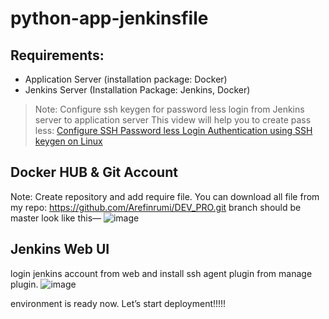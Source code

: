 # python-app-jenkinsfile


## Requirements:
- Application Server (installation package: Docker)
- Jenkins Server (Installation Package: Jenkins, Docker)

> Note: Configure ssh keygen for password less login from Jenkins server to application server
This videw will help you to create pass less: [Configure SSH Password less Login Authentication using SSH keygen on Linux](https://www.youtube.com/watch?v=9M56CrVbOgk)

## Docker HUB & Git Account

Note: Create repository and add require file. You can download all file from my repo:
https://github.com/Arefinrumi/DEV_PRO.git
branch should be master
look like this—
![image](https://user-images.githubusercontent.com/76535072/196407250-c2902339-35d1-4c2c-89c1-08c4eca31560.png)

## Jenkins Web UI 
login jenkins account from web and install ssh agent plugin from manage plugin.
![image](https://user-images.githubusercontent.com/76535072/196407430-e2af4c9d-fcdb-4cec-a276-5b607ab1290b.png)

environment is ready now. Let’s start deployment!!!!!

